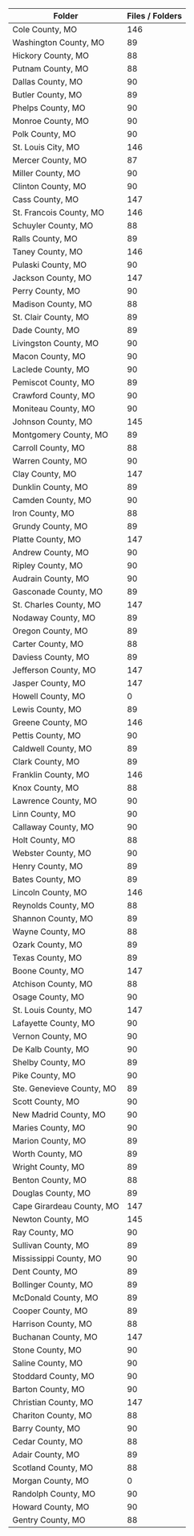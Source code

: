 | Folder                    |   Files / Folders |
|---------------------------|-------------------|
| Cole County, MO           |               146 |
| Washington County, MO     |                89 |
| Hickory County, MO        |                88 |
| Putnam County, MO         |                88 |
| Dallas County, MO         |                90 |
| Butler County, MO         |                89 |
| Phelps County, MO         |                90 |
| Monroe County, MO         |                90 |
| Polk County, MO           |                90 |
| St. Louis City, MO        |               146 |
| Mercer County, MO         |                87 |
| Miller County, MO         |                90 |
| Clinton County, MO        |                90 |
| Cass County, MO           |               147 |
| St. Francois County, MO   |               146 |
| Schuyler County, MO       |                88 |
| Ralls County, MO          |                89 |
| Taney County, MO          |               146 |
| Pulaski County, MO        |                90 |
| Jackson County, MO        |               147 |
| Perry County, MO          |                90 |
| Madison County, MO        |                88 |
| St. Clair County, MO      |                89 |
| Dade County, MO           |                89 |
| Livingston County, MO     |                90 |
| Macon County, MO          |                90 |
| Laclede County, MO        |                90 |
| Pemiscot County, MO       |                89 |
| Crawford County, MO       |                90 |
| Moniteau County, MO       |                90 |
| Johnson County, MO        |               145 |
| Montgomery County, MO     |                89 |
| Carroll County, MO        |                88 |
| Warren County, MO         |                90 |
| Clay County, MO           |               147 |
| Dunklin County, MO        |                89 |
| Camden County, MO         |                90 |
| Iron County, MO           |                88 |
| Grundy County, MO         |                89 |
| Platte County, MO         |               147 |
| Andrew County, MO         |                90 |
| Ripley County, MO         |                90 |
| Audrain County, MO        |                90 |
| Gasconade County, MO      |                89 |
| St. Charles County, MO    |               147 |
| Nodaway County, MO        |                89 |
| Oregon County, MO         |                89 |
| Carter County, MO         |                88 |
| Daviess County, MO        |                89 |
| Jefferson County, MO      |               147 |
| Jasper County, MO         |               147 |
| Howell County, MO         |                 0 |
| Lewis County, MO          |                89 |
| Greene County, MO         |               146 |
| Pettis County, MO         |                90 |
| Caldwell County, MO       |                89 |
| Clark County, MO          |                89 |
| Franklin County, MO       |               146 |
| Knox County, MO           |                88 |
| Lawrence County, MO       |                90 |
| Linn County, MO           |                90 |
| Callaway County, MO       |                90 |
| Holt County, MO           |                88 |
| Webster County, MO        |                90 |
| Henry County, MO          |                89 |
| Bates County, MO          |                89 |
| Lincoln County, MO        |               146 |
| Reynolds County, MO       |                88 |
| Shannon County, MO        |                89 |
| Wayne County, MO          |                88 |
| Ozark County, MO          |                89 |
| Texas County, MO          |                89 |
| Boone County, MO          |               147 |
| Atchison County, MO       |                88 |
| Osage County, MO          |                90 |
| St. Louis County, MO      |               147 |
| Lafayette County, MO      |                90 |
| Vernon County, MO         |                90 |
| De Kalb County, MO        |                90 |
| Shelby County, MO         |                89 |
| Pike County, MO           |                90 |
| Ste. Genevieve County, MO |                89 |
| Scott County, MO          |                90 |
| New Madrid County, MO     |                90 |
| Maries County, MO         |                90 |
| Marion County, MO         |                89 |
| Worth County, MO          |                89 |
| Wright County, MO         |                89 |
| Benton County, MO         |                88 |
| Douglas County, MO        |                89 |
| Cape Girardeau County, MO |               147 |
| Newton County, MO         |               145 |
| Ray County, MO            |                90 |
| Sullivan County, MO       |                89 |
| Mississippi County, MO    |                90 |
| Dent County, MO           |                89 |
| Bollinger County, MO      |                89 |
| McDonald County, MO       |                89 |
| Cooper County, MO         |                89 |
| Harrison County, MO       |                88 |
| Buchanan County, MO       |               147 |
| Stone County, MO          |                90 |
| Saline County, MO         |                90 |
| Stoddard County, MO       |                90 |
| Barton County, MO         |                90 |
| Christian County, MO      |               147 |
| Chariton County, MO       |                88 |
| Barry County, MO          |                90 |
| Cedar County, MO          |                88 |
| Adair County, MO          |                89 |
| Scotland County, MO       |                88 |
| Morgan County, MO         |                 0 |
| Randolph County, MO       |                90 |
| Howard County, MO         |                90 |
| Gentry County, MO         |                88 |